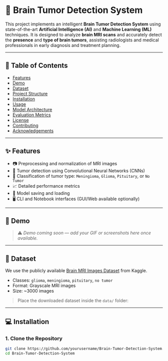# 🧠 Brain Tumor Detection System

This project implements an intelligent **Brain Tumor Detection System** using state-of-the-art **Artificial Intelligence (AI)** and **Machine Learning (ML)** techniques. It is designed to analyze **brain MRI scans** and accurately detect the **presence** and **type of brain tumors**, assisting radiologists and medical professionals in early diagnosis and treatment planning.

---

## 📌 Table of Contents

- [Features](#-features)
- [Demo](#-demo)
- [Dataset](#-dataset)
- [Project Structure](#-project-structure)
- [Installation](#-installation)
- [Usage](#-usage)
- [Model Architecture](#-model-architecture)
- [Evaluation Metrics](#-evaluation-metrics)
- [License](#-license)
- [Contributing](#-contributing)
- [Acknowledgements](#-acknowledgements)

---

## ✨ Features

- 📷 Preprocessing and normalization of MRI images
- 🧠 Tumor detection using Convolutional Neural Networks (CNNs)
- 🔬 Classification of tumor type: `Meningioma`, `Glioma`, `Pituitary`, or `No Tumor`
- 📈 Detailed performance metrics
- 💾 Model saving and loading
- 🖥️ CLI and Notebook interfaces (GUI/Web available optionally)

---

## 🎥 Demo

> ⚠️ *Demo coming soon — add your GIF or screenshots here once available.*

---

## 📂 Dataset

We use the publicly available [Brain MRI Images Dataset](https://www.kaggle.com/datasets/navoneel/brain-mri-images-for-brain-tumor-detection) from Kaggle.

- Classes: `glioma`, `meningioma`, `pituitary`, `no tumor`
- Format: Grayscale MRI images
- Size: ~3000 images

> Place the downloaded dataset inside the `data/` folder:


---

## 💻 Installation

### 1. Clone the Repository

```bash
git clone https://github.com/yourusername/Brain-Tumor-Detection-System.git
cd Brain-Tumor-Detection-System
